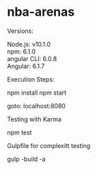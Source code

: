 # nba-arenas
  
Versions:
  
Node.js: v10.1.0  
npm: 6.1.0  
angular CLI: 6.0.8  
Angular: 6.1.7  

Execution Steps:

npm install 
npm start

goto: localhost:8080
  
Testing with Karma 

npm test 

Gulpfile for complexitt testing

gulp -build -a

